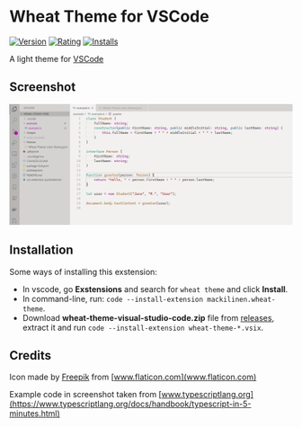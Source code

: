 # Wheat Theme for VSCode

[![Version][version-badge]][marketplace-url]
[![Rating][rating-badge]][marketplace-url]
[![Installs][installs-badge]][marketplace-url]

A light theme for [VSCode](https://code.visualstudio.com)

## Screenshot

![Screenshot](images\screenshot.png)

## Installation

Some ways of installing this exstension:

- In vscode, go **Exstensions** and search for `wheat theme` and click **Install**.
- In command-line, run: `code --install-extension mackilinen.wheat-theme`.
- Download **wheat-theme-visual-studio-code.zip** file from [releases](https://github.com/mackilinen/wheat-theme/releases), extract it and run `code --install-extension wheat-theme-*.vsix`.

## Credits

Icon made by [Freepik](https://www.flaticon.com/authors/freepik) from [www.flaticon.com](www.flaticon.com)

Example code in screenshot taken from [www.typescriptlang.org](https://www.typescriptlang.org/docs/handbook/typescript-in-5-minutes.html)

<!-- references -->
[marketplace-url]: https://marketplace.visualstudio.com/items?itemName=mackilinen.wheat-theme
[version-badge]: https://img.shields.io/visual-studio-marketplace/v/mackilinen.wheat-theme?label=Visual%20Studio%20Marketplace&logo=visual-studio-code&style=flat-square
[rating-badge]: https://img.shields.io/visual-studio-marketplace/r/mackilinen.wheat-theme?label=Rating&logo=visual-studio-code&style=flat-square
[installs-badge]: https://img.shields.io/visual-studio-marketplace/i/mackilinen.wheat-theme?label=Installs&logo=visual-studio-code&style=flat-square
